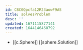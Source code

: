 ```yaml
---
id: C8C0Qpcfa12R23aowF9AS
title: solvesProblem
desc: ''
updated: 1671115877141
created: 1644146468792
---
```



- [[c.Sphere]] [[sphere.Solution]]
